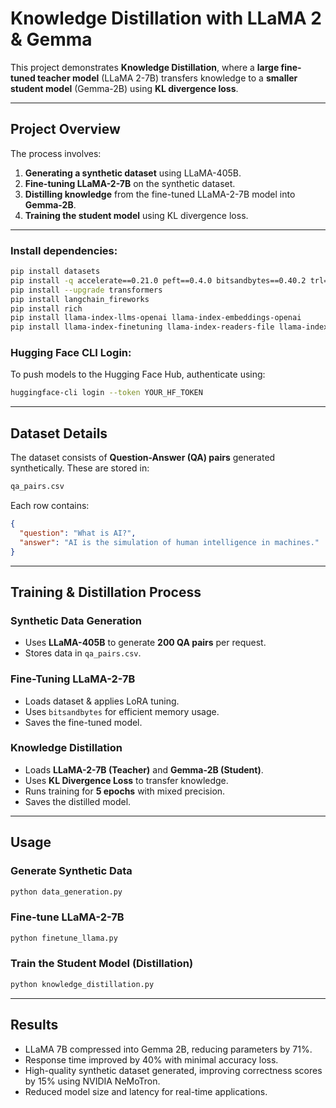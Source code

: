 # Knowledge Distillation with LLaMA 2 & Gemma

This project demonstrates **Knowledge Distillation**, where a **large fine-tuned teacher model** (LLaMA 2-7B) transfers knowledge to a **smaller student model** (Gemma-2B) using **KL divergence loss**.

---
## Project Overview

The process involves:
1. **Generating a synthetic dataset** using LLaMA-405B.
2. **Fine-tuning LLaMA-2-7B** on the synthetic dataset.
3. **Distilling knowledge** from the fine-tuned LLaMA-2-7B model into **Gemma-2B**.
4. **Training the student model** using KL divergence loss.

---
### Install dependencies:
```sh
pip install datasets
pip install -q accelerate==0.21.0 peft==0.4.0 bitsandbytes==0.40.2 trl==0.4.7
pip install --upgrade transformers
pip install langchain_fireworks
pip install rich
pip install llama-index-llms-openai llama-index-embeddings-openai
pip install llama-index-finetuning llama-index-readers-file llama-index-embeddings-huggingface
```

### Hugging Face CLI Login:
To push models to the Hugging Face Hub, authenticate using:
```sh
huggingface-cli login --token YOUR_HF_TOKEN
```

---
## Dataset Details
The dataset consists of **Question-Answer (QA) pairs** generated synthetically. These are stored in:
```sh
qa_pairs.csv
```
Each row contains:
```json
{
  "question": "What is AI?",
  "answer": "AI is the simulation of human intelligence in machines."
}
```

---
## Training & Distillation Process

### **Synthetic Data Generation**
- Uses **LLaMA-405B** to generate **200 QA pairs** per request.
- Stores data in `qa_pairs.csv`.

### **Fine-Tuning LLaMA-2-7B**
- Loads dataset & applies LoRA tuning.
- Uses `bitsandbytes` for efficient memory usage.
- Saves the fine-tuned model.

### **Knowledge Distillation**
- Loads **LLaMA-2-7B (Teacher)** and **Gemma-2B (Student)**.
- Uses **KL Divergence Loss** to transfer knowledge.
- Runs training for **5 epochs** with mixed precision.
- Saves the distilled model.

---
## Usage

### **Generate Synthetic Data**
```sh
python data_generation.py
```

### **Fine-tune LLaMA-2-7B**
```sh
python finetune_llama.py
```

### **Train the Student Model (Distillation)**
```sh
python knowledge_distillation.py
```

---
## Results

- LLaMA 7B compressed into Gemma 2B, reducing parameters by 71%.
- Response time improved by 40% with minimal accuracy loss.
- High-quality synthetic dataset generated, improving correctness scores by 15% using NVIDIA NeMoTron.
- Reduced model size and latency for real-time applications.
